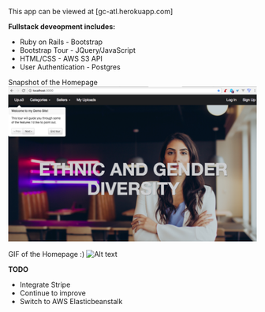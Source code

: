 This app can be viewed at [gc-atl.herokuapp.com]

**Fullstack deveopment includes:**

- Ruby on Rails 		- Bootstrap
- Bootstrap Tour 		- JQuery/JavaScript
- HTML/CSS				- AWS S3 API
- User Authentication	- Postgres

Snapshot of the Homepage
![Alt text](/app/assets/images/dp5.png?raw=true "Basic Snapshot of the homepage")

GIF of the Homepage :) 
![Alt text](/app/assets/images/dp5.gif?raw=true "Basic Snapshot of the homepage")

**TODO**
- Integrate Stripe
- Continue to improve
- Switch to AWS Elasticbeanstalk